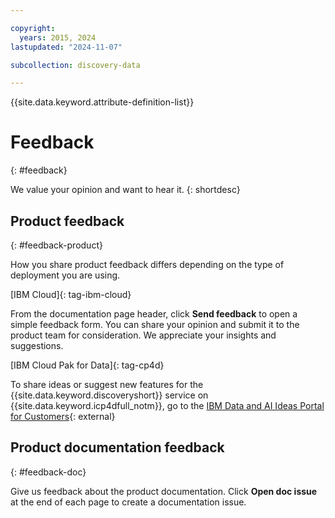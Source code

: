 ```yaml
---

copyright:
  years: 2015, 2024
lastupdated: "2024-11-07"

subcollection: discovery-data

---
```


{{site.data.keyword.attribute-definition-list}}

# Feedback
{: #feedback}

We value your opinion and want to hear it.
{: shortdesc}

## Product feedback
{: #feedback-product}

How you share product feedback differs depending on the type of deployment you are using.

[IBM Cloud]{: tag-ibm-cloud}

From the documentation page header, click **Send feedback** to open a simple feedback form. You can share your opinion and submit it to the product team for consideration. We appreciate your insights and suggestions.

[IBM Cloud Pak for Data]{: tag-cp4d}

To share ideas or suggest new features for the {{site.data.keyword.discoveryshort}} service on {{site.data.keyword.icp4dfull_notm}}, go to the [IBM Data and AI Ideas Portal for Customers](https://ibm-data-and-ai.ideas.ibm.com/){: external}

## Product documentation feedback
{: #feedback-doc}

Give us feedback about the product documentation. Click **Open doc issue** at the end of each page to create a documentation issue.
